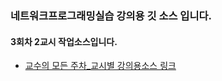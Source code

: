 ### 네트워크프로그래밍실습 강의용 깃 소스 입니다.
#### 3회차 2교시 작업소스입니다.
- [교수의 모든 주차_교시별 강의용소스 링크](https://github.com/miniplugin/kimilguk-boot3/branches/all)
